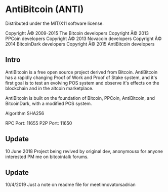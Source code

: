 AntiBitcoin (ANTI)
===================
Distributed under the MIT/X11 software license.

Copyright Â© 2009-2015 The Bitcoin developers
Copyright Â© 2013 PPCoin developers
Copyright Â© 2013  Novacoin developers
Copyright Â© 2014 BitcoinDark developers
Copyright Â© 2015 AntiBitcoin developers

Intro
-----
AntiBitcoin is a free open source project derived from Bitcoin. AntiBitcoin has a rapidly changing Proof of Work and Proof of Stake system, and it's first goal is to test an evolving POS system and observe it's effects on the blockchain and in the altcoin marketplace.

AntiBitcoin is built on the foundation of Bitcoin, PPCoin, AntiBitcoin, and BitcoinDark, with a modified POS system.


Algorithm SHA256


RPC Port: 11655
P2P Port: 11650

Update
-------
10 June 2018
Project being revived by original dev, anonymousx
for anyone interested PM me on bitcointalk forums.

Update
-------
10/4/2019
Just a note on readme file for meetinnovatorsadrian
